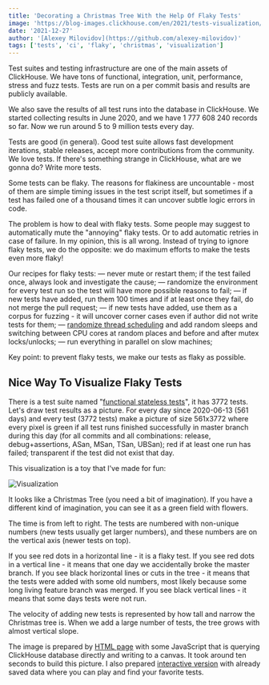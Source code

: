 ```yaml
---
title: 'Decorating a Christmas Tree With the Help Of Flaky Tests'
image: 'https://blog-images.clickhouse.com/en/2021/tests-visualization/tests.png'
date: '2021-12-27'
author: '[Alexey Milovidov](https://github.com/alexey-milovidov)'
tags: ['tests', 'ci', 'flaky', 'christmas', 'visualization']
---
```


Test suites and testing infrastructure are one of the main assets of ClickHouse. We have tons of functional, integration, unit, performance, stress and fuzz tests. Tests are run on a per commit basis and results are publicly available.

We also save the results of all test runs into the database in ClickHouse. We started collecting results in June 2020, and we have 1 777 608 240 records so far. Now we run around 5 to 9 million tests every day.

Tests are good (in general). Good test suite allows fast development iterations, stable releases, accept more contributions from the community. We love tests. If there's something strange in ClickHouse, what are we gonna do? Write more tests.

Some tests can be flaky. The reasons for flakiness are uncountable - most of them are simple timing issues in the test script itself, but sometimes if a test has failed one of a thousand times it can uncover subtle logic errors in code.

The problem is how to deal with flaky tests. Some people may suggest to automatically mute the "annoying" flaky tests. Or to add automatic retries in case of failure. In my opinion, this is all wrong. Instead of trying to ignore flaky tests, we do the opposite: we do maximum efforts to make the tests even more flaky!

Our recipes for flaky tests:
— never mute or restart them; if the test failed once, always look and investigate the cause;
— randomize the environment for every test run so the test will have more possible reasons to fail;
— if new tests have added, run them 100 times and if at least once they fail, do not merge the pull request;
— if new tests have added, use them as a corpus for fuzzing - it will uncover corner cases even if author did not write tests for them;
— [randomize thread scheduling](https://github.com/ClickHouse/ClickHouse/blob/master/src/Common/ThreadFuzzer.h) and add random sleeps and switching between CPU cores at random places and before and after mutex locks/unlocks;
— run everything in parallel on slow machines;

Key point: to prevent flaky tests, we make our tests as flaky as possible.

## Nice Way To Visualize Flaky Tests

There is a test suite named "[functional stateless tests](https://github.com/ClickHouse/ClickHouse/tree/master/tests/queries/0_stateless)", it has 3772 tests. Let's draw test results as a picture. For every day since 2020-06-13 (561 days) and every test (3772 tests) make a picture of size 561x3772 where every pixel is green if all test runs finished successfully in master branch during this day (for all commits and all combinations: release, debug+assertions, ASan, MSan, TSan, UBSan); red if at least one run has failed; transparent if the test did not exist that day.

This visualization is a toy that I've made for fun:

![Visualization](https://blog-images.clickhouse.com/en/2021/tests-visualization/tree_half.png)

It looks like a Christmas Tree (you need a bit of imagination). If you have a different kind of imagination, you can see it as a green field with flowers.

The time is from left to right. The tests are numbered with non-unique numbers (new tests usually get larger numbers), and these numbers are on the vertical axis (newer tests on top).

If you see red dots in a horizontal line - it is a flaky test. If you see red dots in a vertical line - it means that one day we accidentally broke the master branch. If you see black horizontal lines or cuts in the tree - it means that the tests were added with some old numbers, most likely because some long living feature branch was merged. If you see black vertical lines - it means that some days tests were not run.

The velocity of adding new tests is represented by how tall and narrow the Christmas tree is. When we add a large number of tests, the tree grows with almost vertical slope.

The image is prepared by [HTML page](https://github.com/ClickHouse/ClickHouse/pull/33185) with some JavaScript that is querying ClickHouse database directly and writing to a canvas. It took around ten seconds to build this picture. I also prepared [interactive version](https://blog-images.clickhouse.com/en/2021/tests-visualization/demo.html) with already saved data where you can play and find your favorite tests.
